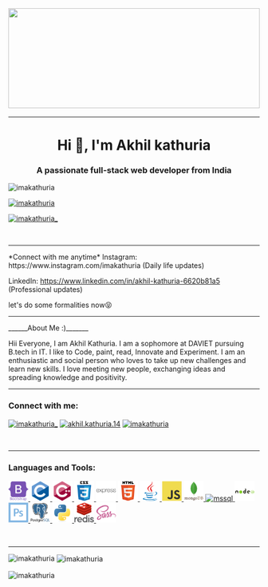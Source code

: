  <img src="https://www.teahub.io/photos/full/168-1688005_anime-animated-gif-as-desktop-background-hd-gif.gif" width="100%" height="200">

<br>
<hr>
<h1 align="center">Hi 👋, I'm Akhil kathuria</h1>
<h3 align="center">A passionate full-stack web developer from India</h3>
<p align="left"> <img src="https://komarev.com/ghpvc/?username=imakathuria&label=Profile%20views&color=0e75b6&style=flat" alt="imakathuria" /> </p>
<p align="left"> <a href="https://github.com/ryo-ma/github-profile-trophy"><img src="https://github-profile-trophy.vercel.app/?username=imakathuria" alt="imakathuria" /></a> </p>
<p align="left"> <a href="https://twitter.com/imakathuria_" target="blank"><img src="https://img.shields.io/twitter/follow/imakathuria_?logo=twitter&style=for-the-badge" alt="imakathuria_" /></a> </p>
<br>
<hr>
 *Connect with me anytime*
Instagram: https://www.instagram.com/imakathuria
(Daily life updates) 

LinkedIn: https://www.linkedin.com/in/akhil-kathuria-6620b81a5
(Professional updates) 
 
let's do some formalities now😝
<br>
<hr>
______About Me :)_______

Hii Everyone, I am Akhil Kathuria. I am a sophomore at DAVIET pursuing B.tech in IT. I like to Code, paint, read, Innovate and Experiment. I am an enthusiastic and social person who loves to take up new challenges and learn new skills. I love meeting new people, exchanging ideas and spreading knowledge and positivity.
<br>
<hr>
<h3 align="left">Connect with me:</h3>
<p align="left">
<a href="https://twitter.com/imakathuria_" target="blank"><img align="center" src="https://raw.githubusercontent.com/rahuldkjain/github-profile-readme-generator/master/src/images/icons/Social/twitter.svg" alt="imakathuria_" height="30" width="40" /></a>
<a href="https://fb.com/akhil.kathuria.14" target="blank"><img align="center" src="https://raw.githubusercontent.com/rahuldkjain/github-profile-readme-generator/master/src/images/icons/Social/facebook.svg" alt="akhil.kathuria.14" height="30" width="40" /></a>
<a href="https://instagram.com/imakathuria" target="blank"><img align="center" src="https://raw.githubusercontent.com/rahuldkjain/github-profile-readme-generator/master/src/images/icons/Social/instagram.svg" alt="imakathuria" height="30" width="40" /></a>
</p>
<br>
<hr>
<h3 align="left">Languages and Tools:</h3>
<p align="left"> <a href="https://getbootstrap.com" target="_blank" rel="noreferrer"> <img src="https://raw.githubusercontent.com/devicons/devicon/master/icons/bootstrap/bootstrap-plain-wordmark.svg" alt="bootstrap" width="40" height="40"/> </a> <a href="https://www.cprogramming.com/" target="_blank" rel="noreferrer"> <img src="https://raw.githubusercontent.com/devicons/devicon/master/icons/c/c-original.svg" alt="c" width="40" height="40"/> </a> <a href="https://www.w3schools.com/cpp/" target="_blank" rel="noreferrer"> <img src="https://raw.githubusercontent.com/devicons/devicon/master/icons/cplusplus/cplusplus-original.svg" alt="cplusplus" width="40" height="40"/> </a> <a href="https://www.w3schools.com/css/" target="_blank" rel="noreferrer"> <img src="https://raw.githubusercontent.com/devicons/devicon/master/icons/css3/css3-original-wordmark.svg" alt="css3" width="40" height="40"/> </a> <a href="https://expressjs.com" target="_blank" rel="noreferrer"> <img src="https://raw.githubusercontent.com/devicons/devicon/master/icons/express/express-original-wordmark.svg" alt="express" width="40" height="40"/> </a> <a href="https://www.w3.org/html/" target="_blank" rel="noreferrer"> <img src="https://raw.githubusercontent.com/devicons/devicon/master/icons/html5/html5-original-wordmark.svg" alt="html5" width="40" height="40"/> </a> <a href="https://www.java.com" target="_blank" rel="noreferrer"> <img src="https://raw.githubusercontent.com/devicons/devicon/master/icons/java/java-original.svg" alt="java" width="40" height="40"/> </a> <a href="https://developer.mozilla.org/en-US/docs/Web/JavaScript" target="_blank" rel="noreferrer"> <img src="https://raw.githubusercontent.com/devicons/devicon/master/icons/javascript/javascript-original.svg" alt="javascript" width="40" height="40"/> </a> <a href="https://www.mongodb.com/" target="_blank" rel="noreferrer"> <img src="https://raw.githubusercontent.com/devicons/devicon/master/icons/mongodb/mongodb-original-wordmark.svg" alt="mongodb" width="40" height="40"/> </a> <a href="https://www.microsoft.com/en-us/sql-server" target="_blank" rel="noreferrer"> <img src="https://www.svgrepo.com/show/303229/microsoft-sql-server-logo.svg" alt="mssql" width="40" height="40"/> </a> <a href="https://nodejs.org" target="_blank" rel="noreferrer"> <img src="https://raw.githubusercontent.com/devicons/devicon/master/icons/nodejs/nodejs-original-wordmark.svg" alt="nodejs" width="40" height="40"/> </a> <a href="https://www.photoshop.com/en" target="_blank" rel="noreferrer"> <img src="https://raw.githubusercontent.com/devicons/devicon/master/icons/photoshop/photoshop-line.svg" alt="photoshop" width="40" height="40"/> </a> <a href="https://www.postgresql.org" target="_blank" rel="noreferrer"> <img src="https://raw.githubusercontent.com/devicons/devicon/master/icons/postgresql/postgresql-original-wordmark.svg" alt="postgresql" width="40" height="40"/> </a> <a href="https://www.python.org" target="_blank" rel="noreferrer"> <img src="https://raw.githubusercontent.com/devicons/devicon/master/icons/python/python-original.svg" alt="python" width="40" height="40"/> </a> <a href="https://redis.io" target="_blank" rel="noreferrer"> <img src="https://raw.githubusercontent.com/devicons/devicon/master/icons/redis/redis-original-wordmark.svg" alt="redis" width="40" height="40"/> </a> <a href="https://sass-lang.com" target="_blank" rel="noreferrer"> <img src="https://raw.githubusercontent.com/devicons/devicon/master/icons/sass/sass-original.svg" alt="sass" width="40" height="40"/> </a> </p>

<br>
<hr>

<p><img align="left" src="https://github-readme-stats.vercel.app/api/top-langs?username=imakathuria&show_icons=true&locale=en&layout=compact" alt="imakathuria" /></p>
<p>&nbsp;<img align="center" src="https://github-readme-stats.vercel.app/api?username=imakathuria&show_icons=true&locale=en" alt="imakathuria" /></p>
<p><img align="center" src="https://github-readme-streak-stats.herokuapp.com/?user=imakathuria&" alt="imakathuria" /></p>
